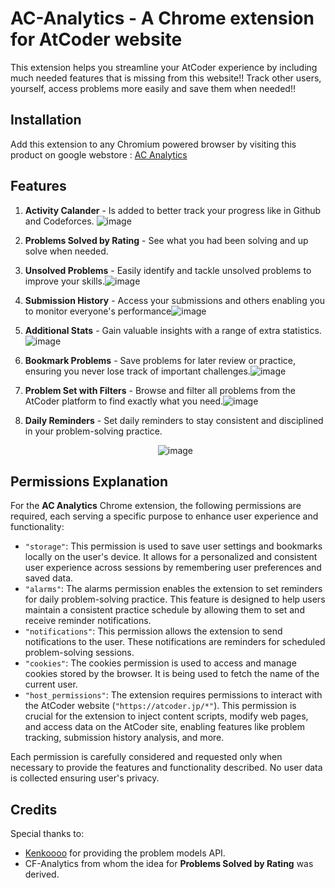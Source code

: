 # AC-Analytics - A Chrome extension for AtCoder website
  This extension helps you streamline your AtCoder experience by including much needed features that is missing from this website!! Track other users, yourself, access problems more easily and save them when needed!!
## Installation
  Add this extension to any Chromium powered browser by visiting this product on google webstore : [AC Analytics](https://chromewebstore.google.com/detail/ac-analytics/fbliobpicoanacbncphlgaghdkodkgme?authuser=0&hl=en-GB&pli=1)
## Features
  1. **Activity Calander** - Is added to better track your progress like in Github and Codeforces. ![image](https://github.com/user-attachments/assets/16ed68da-83b1-4117-8b25-2bb70076cbf2)
  2. **Problems Solved by Rating** - See what you had been solving and up solve when needed. 
  3. **Unsolved Problems** - Easily identify and tackle unsolved problems to improve your skills.![image](https://github.com/user-attachments/assets/52e90c93-d4f0-41fa-8b88-34ba74660c1b)

  4. **Submission History** - Access your submissions and others enabling you to monitor everyone's performance![image](https://github.com/user-attachments/assets/08edef80-ff64-4181-9d3f-3702284016f1)

  5. **Additional Stats** - Gain valuable insights with a range of extra statistics.![image](https://github.com/user-attachments/assets/aa0e4a05-9935-40cc-b86e-db49de04491b)

  6. **Bookmark Problems** - Save problems for later review or practice, ensuring you never lose track of important challenges.![image](https://github.com/user-attachments/assets/5c196b9e-527b-43f9-991e-5ac7c3441778)

  7. **Problem Set with Filters** - Browse and filter all problems from the AtCoder platform to find exactly what you need.![image](https://github.com/user-attachments/assets/10ac9dc4-4236-4076-9b4c-ae3937522583)

  8. **Daily Reminders** - Set daily reminders to stay consistent and disciplined in your problem-solving practice.<p align = "center">![image](https://github.com/user-attachments/assets/8bef55cf-00d8-4458-a865-c1a7089c1e8f)</p>

## Permissions Explanation

For the **AC Analytics** Chrome extension, the following permissions are required, each serving a specific purpose to enhance user experience and functionality:

- `"storage"`: This permission is used to save user settings and bookmarks locally on the user's device. It allows for a personalized and consistent user experience across sessions by remembering user preferences and saved data.
- `"alarms"`: The alarms permission enables the extension to set reminders for daily problem-solving practice. This feature is designed to help users maintain a consistent practice schedule by allowing them to set and receive reminder notifications.
- `"notifications"`: This permission allows the extension to send notifications to the user. These notifications are reminders for scheduled problem-solving sessions.
- `"cookies"`: The cookies permission is used to access and manage cookies stored by the browser. It is being used to fetch the name of the current user.
- `"host_permissions"`: The extension requires permissions to interact with the AtCoder website (`"https://atcoder.jp/*"`). This permission is crucial for the extension to inject content scripts, modify web pages, and access data on the AtCoder site, enabling features like problem tracking, submission history analysis, and more.

Each permission is carefully considered and requested only when necessary to provide the features and functionality described. No user data is collected ensuring user's privacy.

## Credits
  Special thanks to:
  - [Kenkoooo](https://kenkoooo.com/) for providing the problem models API.
  - CF-Analytics from whom the idea for **Problems Solved by Rating** was derived.

